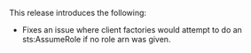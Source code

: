 This release introduces the following:

- Fixes an issue where client factories would attempt to do an sts:AssumeRole if no role arn was given.